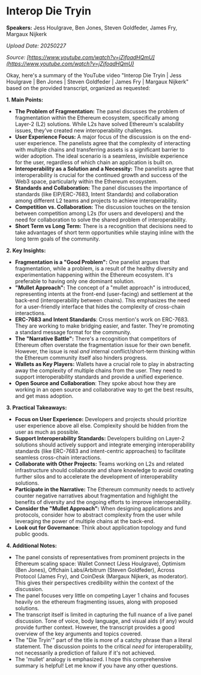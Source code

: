 # Interop Die Tryin

**Speakers:** Jess Houlgrave, Ben Jones, Steven Goldfeder, James Fry, Margaux Nijkerk


*Upload Date: 20250227*

*Source: [https://www.youtube.com/watch?v=jZjfoadHQmU](https://www.youtube.com/watch?v=jZjfoadHQmU)*

Okay, here's a summary of the YouTube video "Interop Die Tryin | Jess Houlgrave | Ben Jones | Steven Goldfeder | James Fry | Margaux Nijkerk" based on the provided transcript, organized as requested:

**1. Main Points:**

*   **The Problem of Fragmentation:** The panel discusses the problem of fragmentation within the Ethereum ecosystem, specifically among Layer-2 (L2) solutions.  While L2s have solved Ethereum's scalability issues, they've created new interoperability challenges.
*   **User Experience Focus:** A major focus of the discussion is on the end-user experience.  The panelists agree that the complexity of interacting with multiple chains and transferring assets is a significant barrier to wider adoption.  The ideal scenario is a seamless, invisible experience for the user, regardless of which chain an application is built on.
*   **Interoperability as a Solution and a Necessity:** The panelists agree that interoperability is crucial for the continued growth and success of the Web3 space, particularly within the Ethereum ecosystem.
*   **Standards and Collaboration:** The panel discusses the importance of standards (like EIP/ERC-7683, Intent Standards) and collaboration among different L2 teams and projects to achieve interoperability.
*   **Competition vs. Collaboration:**  The discussion touches on the tension between competition among L2s (for users and developers) and the need for collaboration to solve the shared problem of interoperability.
*	**Short Term vs Long Term:** There is a recognition that decisions need to take advantages of short term opportunities while staying inline with the long term goals of the community.

**2. Key Insights:**

*   **Fragmentation is a "Good Problem":**  One panelist argues that fragmentation, while a problem, is a result of the healthy diversity and experimentation happening within the Ethereum ecosystem. It's preferable to having only one dominant solution.
*   **"Mullet Approach":** The concept of a "mullet approach" is introduced, representing intents at the front-end (user-facing) and settlement at the back-end (interoperability between chains). This emphasizes the need for a user-friendly interface that hides the complexity of cross-chain interactions.
*   **ERC-7683 and Intent Standards**: Cross mention's work on ERC-7683. They are working to make bridging easier, and faster. They're promoting a standard message format for the community.
*   **The "Narrative Battle":**  There's a recognition that competitors of Ethereum often overstate the fragmentation issue for their own benefit. However, the issue is real *and* internal conflict/short-term thinking within the Ethereum community itself also hinders progress.
*   **Wallets as Key Players:** Wallets have a crucial role to play in abstracting away the complexity of multiple chains from the user.  They need to support interoperability standards and provide a unified experience.
*	**Open Source and Collaboration**: They spoke about how they are working in an open source and collaborative way to get the best results, and get mass adoption.

**3. Practical Takeaways:**

*   **Focus on User Experience:** Developers and projects should prioritize user experience above all else.  Complexity should be hidden from the user as much as possible.
*   **Support Interoperability Standards:** Developers building on Layer-2 solutions should actively support and integrate emerging interoperability standards (like ERC-7683 and intent-centric approaches) to facilitate seamless cross-chain interactions.
*   **Collaborate with Other Projects:** Teams working on L2s and related infrastructure should collaborate and share knowledge to avoid creating further silos and to accelerate the development of interoperability solutions.
*   **Participate in the Narrative:**  The Ethereum community needs to actively counter negative narratives about fragmentation and highlight the benefits of diversity and the ongoing efforts to improve interoperability.
*   **Consider the "Mullet Approach":**  When designing applications and protocols, consider how to abstract complexity from the user while leveraging the power of multiple chains at the back-end.
*	**Look out for Governance**: Think about application topology and fund public goods.

**4. Additional Notes:**

*   The panel consists of representatives from prominent projects in the Ethereum scaling space: Wallet Connect (Jess Houlgrave), Optimism (Ben Jones), Offchain Labs/Arbitrum (Steven Goldfeder), Across Protocol (James Fry), and CoinDesk (Margaux Nijkerk, as moderator). This gives their perspectives credibility within the context of the discussion.
*   The panel focuses very little on competing Layer 1 chains and focuses heavily on the ethereum fragmenting issues, along with proposed solutions.
*   The transcript itself is limited in capturing the full nuance of a live panel discussion.  Tone of voice, body language, and visual aids (if any) would provide further context. However, the transcript provides a good overview of the key arguments and topics covered.
*   The "Die Tryin'" part of the title is more of a catchy phrase than a literal statement. The discussion points to the critical *need* for interoperability, not necessarily a prediction of failure if it's not achieved.
* The 'mullet' analogy is emphasized.
I hope this comprehensive summary is helpful! Let me know if you have any other questions.